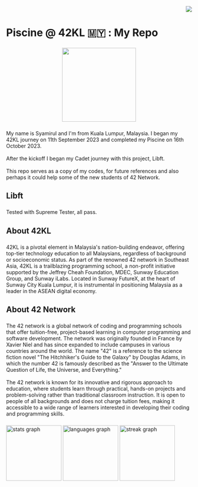 <div align="right">
  <img src="https://visitor-badge.laobi.icu/badge?page_id=dr-msr.dr-msr&"  />
</div>

###

<h1 align="left">Piscine @ 42KL 🇲🇾 : My Repo</h1>

###

<div align="center">
  <img height="200" src="https://i.imgur.com/rCK1KZz.png"  />
</div>

###

<p align="left">My name is Syamirul and I'm from Kuala Lumpur, Malaysia. I began my 42KL journey on 11th September 2023 and completed my Piscine on  16th October 2023.<br><br>After the kickoff I began my Cadet journey with this project, Libft. <br><br>This repo serves as a copy of my codes, for future references and also perhaps it could help some of the new students of 42 Network.</p>

###

<h2 align="left">Libft</h2>

###

Tested with Supreme Tester, all pass.

###

<h2 align="left">About 42KL</h2>

###

<p align="left">42KL is a pivotal element in Malaysia's nation-building endeavor, offering top-tier technology education to all Malaysians, regardless of background or socioeconomic status. As part of the renowned 42 network in Southeast Asia, 42KL is a trailblazing programming school, a non-profit initiative supported by the Jeffrey Cheah Foundation, MDEC, Sunway Education Group, and Sunway iLabs. Located in Sunway FutureX, at the heart of Sunway City Kuala Lumpur, it is instrumental in positioning Malaysia as a leader in the ASEAN digital economy.</p>

###

<h2 align="left">About 42 Network</h2>

###

<p align="left">The 42 network is a global network of coding and programming schools that offer tuition-free, project-based learning in computer programming and software development. The network was originally founded in France by Xavier Niel and has since expanded to include campuses in various countries around the world. The name "42" is a reference to the science fiction novel "The Hitchhiker's Guide to the Galaxy" by Douglas Adams, in which the number 42 is famously described as the "Answer to the Ultimate Question of Life, the Universe, and Everything."<br><br>The 42 network is known for its innovative and rigorous approach to education, where students learn through practical, hands-on projects and problem-solving rather than traditional classroom instruction. It is open to people of all backgrounds and does not charge tuition fees, making it accessible to a wide range of learners interested in developing their coding and programming skills.</p>

###

<div align="left">
  <img src="https://github-readme-stats.vercel.app/api?username=dr-msr&hide_title=true&hide_rank=true&show_icons=true&include_all_commits=true&count_private=true&disable_animations=false&theme=default&locale=en&hide_border=false&order=1" height="150" alt="stats graph"  />
  <img src="https://github-readme-stats.vercel.app/api/top-langs?username=dr-msr&locale=en&hide_title=false&layout=compact&card_width=320&langs_count=5&theme=default&hide_border=false&order=2" height="150" alt="languages graph"  />
  <img src="https://streak-stats.demolab.com?user=dr-msr&locale=en&mode=weekly&theme=default&hide_border=false&border_radius=5&date_format=j M[ Y]&order=3" height="150" alt="streak graph"  />
</div>

###

<br clear="both">

<p align="center"></p>

###
